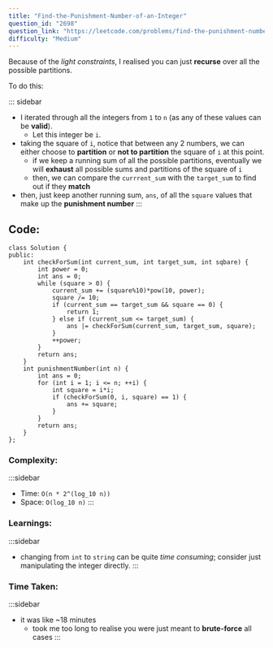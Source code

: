```yaml
---
title: "Find-the-Punishment-Number-of-an-Integer"
question_id: "2698"
question_link: "https://leetcode.com/problems/find-the-punishment-number-of-an-integer/"
difficulty: "Medium"
---
```


Because of the *light constraints*, I realised you can just **recurse** over all the possible partitions.

To do this:

::: sidebar
- I iterated through all the integers from `1` to `n` (as any of these values can be **valid**). 
    - Let this integer be `i`.
- taking the square of `i`, notice that between any 2 numbers, we can either choose to **partition** or **not to partition** the square of `i` at this point. 
    - if we keep a running sum of all the possible partitions, eventually we will **exhaust** all possible sums and partitions of the square of `i` 
    - then, we can compare the `currrent_sum` with the `target_sum` to find out if they **match**
- then, just keep another running sum, `ans`, of all the `square` values that make up the **punishment number**
:::

## Code<span>:</span>

```{.cpp}
class Solution {
public:
    int checkForSum(int current_sum, int target_sum, int sqbare) {
        int power = 0;
        int ans = 0;
        while (square > 0) {
            current_sum += (square%10)*pow(10, power);
            square /= 10;
            if (current_sum == target_sum && square == 0) {
                return 1;
            } else if (current_sum <= target_sum) {
                ans |= checkForSum(current_sum, target_sum, square);
            }
            ++power;
        }
        return ans;
    }
    int punishmentNumber(int n) {
        int ans = 0;
        for (int i = 1; i <= n; ++i) {
            int square = i*i;
            if (checkForSum(0, i, square) == 1) {
                ans += square;
            }
        }
        return ans;
    }
};
```

### Complexity<span>:</span>

:::sidebar
- Time: `O(n * 2^(log_10 n))`
- Space: `O(log_10 n)`
:::

### Learnings<span>:</span>

:::sidebar
- changing from `int` to `string` can be quite *time consuming*; consider just manipulating the integer directly.
:::

### Time Taken<span>:</span>

:::sidebar
- it was like ~18 minutes
    - took me too long to realise you were just meant to **brute-force** all cases
:::
